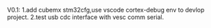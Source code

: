V0.1:
1.add cubemx stm32cfg,use vscode cortex-debug env to devlop project.
2.test usb cdc interface with vesc comm serial.